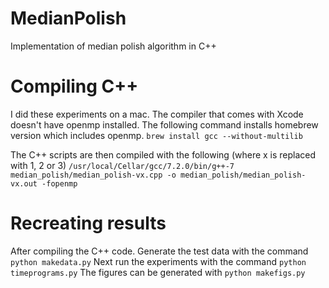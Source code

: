 # MedianPolish
Implementation of median polish algorithm in C++

# Compiling C++
I did these experiments on a mac. The compiler that comes with Xcode doesn't have openmp installed. The following command installs homebrew version which includes openmp. 
`brew install gcc --without-multilib`

The C++ scripts are then compiled with the following (where x is replaced with 1, 2 or 3)
`/usr/local/Cellar/gcc/7.2.0/bin/g++-7 median_polish/median_polish-vx.cpp -o median_polish/median_polish-vx.out -fopenmp`

# Recreating results 
After compiling the C++ code. Generate the test data with the command
`python makedata.py`
Next run the experiments with the command
`python timeprograms.py`
The figures can be generated with
`python makefigs.py`
